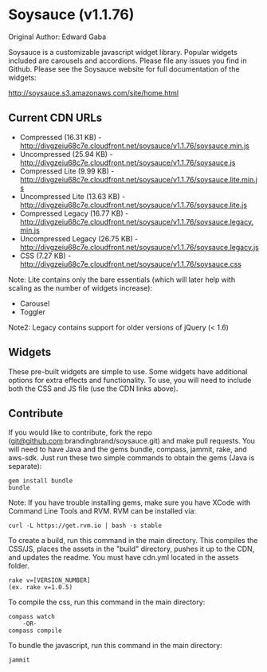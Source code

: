 # Soysauce (v1.1.76)
Original Author: Edward Gaba

Soysauce is a customizable javascript widget library. Popular widgets included are carousels and accordions. Please file any issues you find in Github. Please see the Soysauce website for full documentation of the widgets:

http://soysauce.s3.amazonaws.com/site/home.html

## Current CDN URLs
* Compressed (16.31 KB) - http://divgzeiu68c7e.cloudfront.net/soysauce/v1.1.76/soysauce.min.js
* Uncompressed (25.94 KB) - http://divgzeiu68c7e.cloudfront.net/soysauce/v1.1.76/soysauce.js
* Compressed Lite (9.99 KB) - http://divgzeiu68c7e.cloudfront.net/soysauce/v1.1.76/soysauce.lite.min.js
* Uncompressed Lite (13.63 KB) - http://divgzeiu68c7e.cloudfront.net/soysauce/v1.1.76/soysauce.lite.js
* Compressed Legacy (16.77 KB) - http://divgzeiu68c7e.cloudfront.net/soysauce/v1.1.76/soysauce.legacy.min.js
* Uncompressed Legacy (26.75 KB) - http://divgzeiu68c7e.cloudfront.net/soysauce/v1.1.76/soysauce.legacy.js
* CSS (7.27 KB) - http://divgzeiu68c7e.cloudfront.net/soysauce/v1.1.76/soysauce.css

Note: Lite contains only the bare essentials (which will later help with scaling as the number of widgets increase):
* Carousel
* Toggler

Note2: Legacy contains support for older versions of jQuery (< 1.6)

## Widgets
These pre-built widgets are simple to use. Some widgets have additional options for extra effects and functionality. To use, you will need to include both the CSS and JS file (use the CDN links above).

## Contribute
If you would like to contribute, fork the repo (git@github.com:brandingbrand/soysauce.git) and make pull requests. You will need to have Java and the gems bundle, compass, jammit, rake, and aws-sdk. Just run these two simple commands to obtain the gems (Java is separate):

	gem install bundle
	bundle

Note: If you have trouble installing gems, make sure you have XCode with Command Line Tools and RVM. RVM can be installed via:

	curl -L https://get.rvm.io | bash -s stable

To create a build, run this command in the main directory. This compiles the CSS/JS, places the assets in the "build" directory, pushes it up to the CDN, and updates the readme. You must have cdn.yml located in the assets folder.

	rake v=[VERSION_NUMBER]
	(ex. rake v=1.0.5)

To compile the css, run this command in the main directory:

	compass watch
		-OR-
	compass compile

To bundle the javascript, run this command in the main directory:

	jammit
